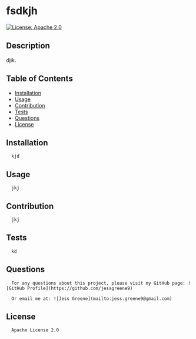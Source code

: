 
  
  # fsdkjh
  [![License: Apache 2.0](https://img.shields.io/badge/License-Apache%202.0-orange.svg)](https://www.opensource.org/licenses/Apache-2.0)
  
   
  
  ## Description
  
  djik.
  
  
  ## Table of Contents
  
  * [Installation](#installation)
  * [Usage](#usage)
  * [Contribution](#contribution)
  * [Tests](#tests)
  * [Questions](#questions)
  * [License](#license)
  
  
## Installation
  
      
      kjd
  
  
## Usage
  
      jkj
  
      
      
## Contribution
      
      
      jkj
      
      
## Tests
      
      kd
      
      
## Questions
      
      For any questions about this project, please visit my GitHub page: ![GitHub Profile](https://github.com/jessgreene9)
      
      Or email me at: ![Jess Greene](mailto:jess.greene9@gmail.com)
      
## License
      
      Apache License 2.0 
       
  
  